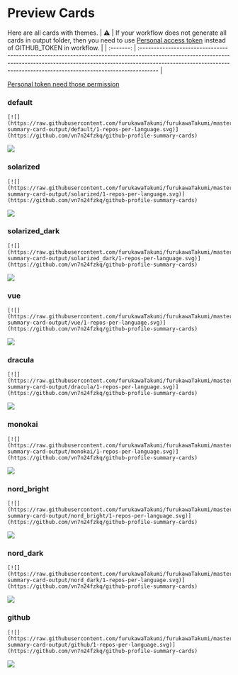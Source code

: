 
# Preview Cards

Here are all cards with themes.
| :warning: | If your workflow does not generate all cards in output folder, then you need to use [Personal access token](https://docs.github.com/en/actions/configuring-and-managing-workflows/creating-and-storing-encrypted-secrets) instead of GITHUB_TOKEN in workflow. |
| :-------: | :------------------------------------------------------------------------------------------------------------------------------------------------------------------------------------------------------------------------------------------------ |

[Personal token need those permission](https://github.com/vn7n24fzkq/github-profile-summary-cards/wiki/Personal-access-token-permissions)


### default


```
[![](https://raw.githubusercontent.com/furukawaTakumi/furukawaTakumi/master/profile-summary-card-output/default/1-repos-per-language.svg)](https://github.com/vn7n24fzkq/github-profile-summary-cards)
```
![](https://raw.githubusercontent.com/furukawaTakumi/furukawaTakumi/master/profile-summary-card-output/default/1-repos-per-language.svg)


### solarized


```
[![](https://raw.githubusercontent.com/furukawaTakumi/furukawaTakumi/master/profile-summary-card-output/solarized/1-repos-per-language.svg)](https://github.com/vn7n24fzkq/github-profile-summary-cards)
```
![](https://raw.githubusercontent.com/furukawaTakumi/furukawaTakumi/master/profile-summary-card-output/solarized/1-repos-per-language.svg)


### solarized_dark


```
[![](https://raw.githubusercontent.com/furukawaTakumi/furukawaTakumi/master/profile-summary-card-output/solarized_dark/1-repos-per-language.svg)](https://github.com/vn7n24fzkq/github-profile-summary-cards)
```
![](https://raw.githubusercontent.com/furukawaTakumi/furukawaTakumi/master/profile-summary-card-output/solarized_dark/1-repos-per-language.svg)


### vue


```
[![](https://raw.githubusercontent.com/furukawaTakumi/furukawaTakumi/master/profile-summary-card-output/vue/1-repos-per-language.svg)](https://github.com/vn7n24fzkq/github-profile-summary-cards)
```
![](https://raw.githubusercontent.com/furukawaTakumi/furukawaTakumi/master/profile-summary-card-output/vue/1-repos-per-language.svg)


### dracula


```
[![](https://raw.githubusercontent.com/furukawaTakumi/furukawaTakumi/master/profile-summary-card-output/dracula/1-repos-per-language.svg)](https://github.com/vn7n24fzkq/github-profile-summary-cards)
```
![](https://raw.githubusercontent.com/furukawaTakumi/furukawaTakumi/master/profile-summary-card-output/dracula/1-repos-per-language.svg)


### monokai


```
[![](https://raw.githubusercontent.com/furukawaTakumi/furukawaTakumi/master/profile-summary-card-output/monokai/1-repos-per-language.svg)](https://github.com/vn7n24fzkq/github-profile-summary-cards)
```
![](https://raw.githubusercontent.com/furukawaTakumi/furukawaTakumi/master/profile-summary-card-output/monokai/1-repos-per-language.svg)


### nord_bright


```
[![](https://raw.githubusercontent.com/furukawaTakumi/furukawaTakumi/master/profile-summary-card-output/nord_bright/1-repos-per-language.svg)](https://github.com/vn7n24fzkq/github-profile-summary-cards)
```
![](https://raw.githubusercontent.com/furukawaTakumi/furukawaTakumi/master/profile-summary-card-output/nord_bright/1-repos-per-language.svg)


### nord_dark


```
[![](https://raw.githubusercontent.com/furukawaTakumi/furukawaTakumi/master/profile-summary-card-output/nord_dark/1-repos-per-language.svg)](https://github.com/vn7n24fzkq/github-profile-summary-cards)
```
![](https://raw.githubusercontent.com/furukawaTakumi/furukawaTakumi/master/profile-summary-card-output/nord_dark/1-repos-per-language.svg)


### github


```
[![](https://raw.githubusercontent.com/furukawaTakumi/furukawaTakumi/master/profile-summary-card-output/github/1-repos-per-language.svg)](https://github.com/vn7n24fzkq/github-profile-summary-cards)
```
![](https://raw.githubusercontent.com/furukawaTakumi/furukawaTakumi/master/profile-summary-card-output/github/1-repos-per-language.svg)

